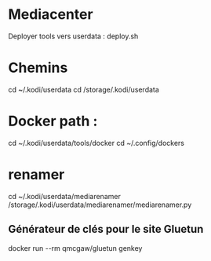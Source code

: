 # Mediacenter
Deployer tools vers userdata : deploy.sh

# Chemins
cd ~/.kodi/userdata
cd /storage/.kodi/userdata

# Docker path :
cd ~/.kodi/userdata/tools/docker
cd ~/.config/dockers

# renamer
cd ~/.kodi/userdata/mediarenamer
/storage/.kodi/userdata/mediarenamer/mediarenamer.py

## Générateur de clés pour le site Gluetun
docker run --rm qmcgaw/gluetun genkey
